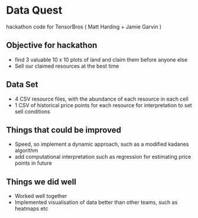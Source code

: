 # Data Quest
hackathon code for TensorBros ( Matt Harding + Jamie Garvin ) 

## Objective for hackathon
-  find 3 valuable 10 x 10 plots of land and claim them before anyone else
-  Sell our claimed resources at the best time

## Data Set
- 4 CSV resource files, with the abundance of each resource in each cell
- 1 CSV of historical price points for each resource for interpretation to set sell conditions

## Things that could be improved
- Speed, so implement a dynamic approach, such as a modified kadanes algorithm
- add computational interpretation such as regression for estimating price points in future 

## Things we did well
- Worked well together
- Implemented visualisation of data better than other teams, such as heatmaps etc
